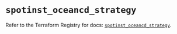 # `spotinst_oceancd_strategy`

Refer to the Terraform Registry for docs: [`spotinst_oceancd_strategy`](https://registry.terraform.io/providers/spotinst/spotinst/1.220.4/docs/resources/oceancd_strategy).
